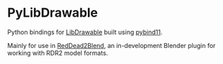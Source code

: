 # PyLibDrawable
Python bindings for [LibDrawable](https://github.com/Sage-of-Mirrors/libdrawable) built using [pybind11](https://github.com/pybind/pybind11).

Mainly for use in [RedDead2Blend](https://github.com/Sage-of-Mirrors/RedDead2Blend), an in-development Blender plugin for working with RDR2 model formats.
